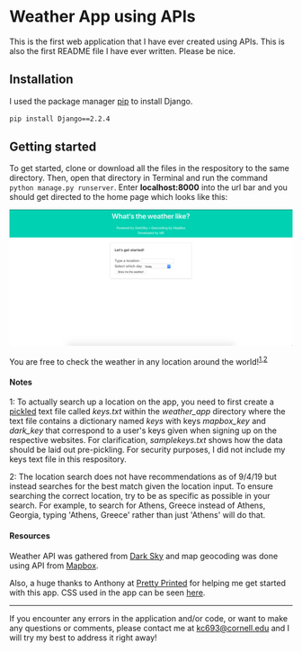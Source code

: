 # Weather App using APIs

This is the first web application that I have ever created using APIs. This is also the first README file I have ever written. Please be nice.

## Installation
I used the package manager [pip](https://pypi.org/project/pip/) to install Django.

```bash
pip install Django==2.2.4

```
## Getting started
To get started, clone or download all the files in the respository to the same directory. Then, open that directory in Terminal and run the command `python manage.py runserver`. Enter **localhost:8000** into the url bar and you should get directed to the home page which looks like this:

![can't see image right now xP](homepage.png)

You are free to check the weather in any location around the world!<sup>[1](#footnote1),</sup><sup>[2](#footnote2)</sup>

#### Notes
<a name="footnote1">1</a>: To actually search up a location on the app, you need to first create a [pickled](https://docs.python.org/3.7/library/pickle.html) text file called *keys.txt* within the *weather_app* directory where the text file contains a dictionary named *keys* with keys *mapbox_key* and *dark_key* that correspond to a user's keys given when signing up on the respective websites. For clarification, *samplekeys.txt* shows how the data should be laid out pre-pickling. For security purposes, I did not include my keys text file in this respository.

<a name="footnote2">2</a>: The location search does not have recommendations as of 9/4/19 but instead searches for the best match given the location input. To ensure searching the correct location, try to be as specific as possible in your search. For example, to search for Athens, Greece instead of Athens, Georgia, typing 'Athens, Greece' rather than just 'Athens' will do that.

#### Resources
Weather API was gathered from [Dark Sky](https://darksky.net/) and map geocoding was done using API from [Mapbox](https://www.mapbox.com/).

Also, a huge thanks to Anthony at [Pretty Printed](https://www.youtube.com/watch?v=v7xjdXWZafY) for helping me get started with this app. CSS used in the app can be seen [here](https://cdnjs.cloudflare.com/ajax/libs/bulma/0.6.2/css/bulma.css).
___
If you encounter any errors in the application and/or code, or want to make any questions or comments, please contact me at kc693@cornell.edu and I will try my best to address it right away!
